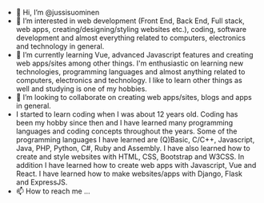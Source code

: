 - 👋 Hi, I’m @jussisuominen
- 👀 I’m interested in web development (Front End, Back End, Full stack, web apps, creating/designing/styling websites etc.), coding, software development and almost everything related to computers, electronics and technology in general.
- 🌱 I’m currently learning Vue, advanced Javascript features and creating web apps/sites among other things. I'm enthusiastic on learning new technologies, programming languages and almost anything related to computers, electronics and technology. I like to learn other things as well and studying is one of my hobbies.
- 💞️ I’m looking to collaborate on creating web apps/sites, blogs and apps in general.
- I started to learn coding when I was about 12 years old. Coding has been my hobby since then and I have learned many programming languages and coding concepts throughout the years. Some of the programming languages I have learned are (Q)Basic, C/C++, Javascript, Java, PHP, Python, C#, Ruby and Assembly. I have also learned how to create and style websites with HTML, CSS, Bootstrap and W3CSS. In addition I have learned how to create web apps with Javascript, Vue and React. I have learned how to make websites/apps with Django, Flask and ExpressJS.
- 📫 How to reach me ...

<!---
jussisuominen/jussisuominen is a ✨ special ✨ repository because its `README.md` (this file) appears on your GitHub profile.
You can click the Preview link to take a look at your changes.
--->
